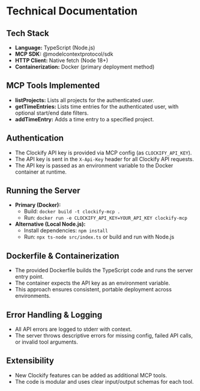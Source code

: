 # Technical Documentation

## Tech Stack
- **Language:** TypeScript (Node.js)
- **MCP SDK:** @modelcontextprotocol/sdk
- **HTTP Client:** Native fetch (Node 18+)
- **Containerization:** Docker (primary deployment method)

## MCP Tools Implemented
- **listProjects:** Lists all projects for the authenticated user.
- **getTimeEntries:** Lists time entries for the authenticated user, with optional start/end date filters.
- **addTimeEntry:** Adds a time entry to a specified project.

## Authentication
- The Clockify API key is provided via MCP config (as `CLOCKIFY_API_KEY`).
- The API key is sent in the `X-Api-Key` header for all Clockify API requests.
- The API key is passed as an environment variable to the Docker container at runtime.

## Running the Server
- **Primary (Docker):**
  - Build: `docker build -t clockify-mcp .`
  - Run: `docker run -e CLOCKIFY_API_KEY=YOUR_API_KEY clockify-mcp`
- **Alternative (Local Node.js):**
  - Install dependencies: `npm install`
  - Run: `npx ts-node src/index.ts` or build and run with Node.js

## Dockerfile & Containerization
- The provided Dockerfile builds the TypeScript code and runs the server entry point.
- The container expects the API key as an environment variable.
- This approach ensures consistent, portable deployment across environments.

## Error Handling & Logging
- All API errors are logged to stderr with context.
- The server throws descriptive errors for missing config, failed API calls, or invalid tool arguments.

## Extensibility
- New Clockify features can be added as additional MCP tools.
- The code is modular and uses clear input/output schemas for each tool.
